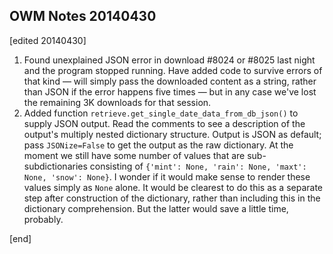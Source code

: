 ## OWM Notes 20140430

[edited 20140430]

 1. Found unexplained JSON error in download #8024 or #8025 last night and the program stopped running. Have added code to survive errors of that kind — will simply pass the downloaded content as a string, rather than JSON if the error happens five times — but in any case we've lost the remaining 3K downloads for that session.
 1. Added function `retrieve.get_single_date_data_from_db_json()` to supply JSON output. Read the comments to see a description of the output's multiply nested dictionary structure. Output is JSON as default; pass `JSONize=False` to get the output as the raw dictionary. At the moment we still have some number of values that are sub-subdictionaries consisting of `{'mint': None, 'rain': None, 'maxt': None, 'snow': None}`. I wonder if it would make sense to render these values simply as `None` alone. It would be clearest to do this as a separate step after construction of the dictionary, rather than including this in the dictionary comprehension. But the latter would save a little time, probably.

[end]
